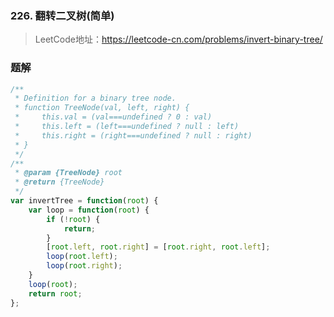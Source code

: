 ### 226. 翻转二叉树(简单)
>LeetCode地址：https://leetcode-cn.com/problems/invert-binary-tree/

### 题解
```js
/**
 * Definition for a binary tree node.
 * function TreeNode(val, left, right) {
 *     this.val = (val===undefined ? 0 : val)
 *     this.left = (left===undefined ? null : left)
 *     this.right = (right===undefined ? null : right)
 * }
 */
/**
 * @param {TreeNode} root
 * @return {TreeNode}
 */
var invertTree = function(root) {
    var loop = function(root) {
        if (!root) {
            return;
        }
        [root.left, root.right] = [root.right, root.left];
        loop(root.left);
        loop(root.right);
    }
    loop(root);
    return root;
};
```